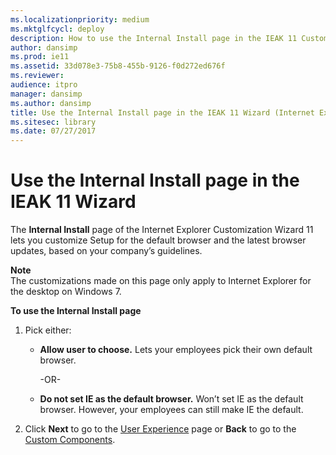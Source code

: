 ```yaml
---
ms.localizationpriority: medium
ms.mktglfcycl: deploy
description: How to use the Internal Install page in the IEAK 11 Customization Wizard to customize Setup for the default browser and the latest browser updates.
author: dansimp
ms.prod: ie11
ms.assetid: 33d078e3-75b8-455b-9126-f0d272ed676f
ms.reviewer:
audience: itpro
manager: dansimp
ms.author: dansimp
title: Use the Internal Install page in the IEAK 11 Wizard (Internet Explorer Administration Kit 11 for IT Pros)
ms.sitesec: library
ms.date: 07/27/2017
---
```



# Use the Internal Install page in the IEAK 11 Wizard
The **Internal Install** page of the Internet Explorer Customization Wizard 11 lets you customize Setup for the default browser and the latest browser updates, based on your company’s guidelines.

**Note**<br>The customizations made on this page only apply to Internet Explorer for the desktop on Windows 7.

**To use the Internal Install page**

1.  Pick either:

    -   **Allow user to choose.** Lets your employees pick their own default browser.<p>-OR-<p>

    -   **Do not set IE as the default browser.** Won’t set IE as the default browser. However, your employees can still make IE the default.

2.  Click **Next** to go to the [User Experience](user-experience-ieak11-wizard.md) page or **Back** to go to the [Custom Components](custom-components-ieak11-wizard.md).









